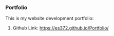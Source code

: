 ### Portfolio
This is my website development portfolio:
1. Github Link:  https://es372.github.io/Portfolio/